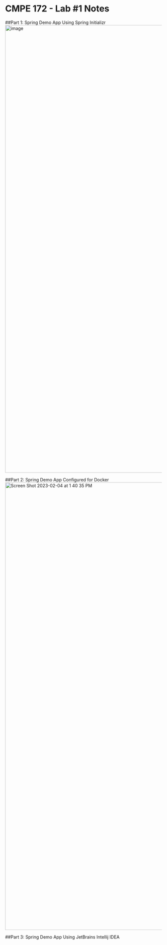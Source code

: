 # CMPE 172 - Lab #1 Notes
##Part 1: Spring Demo App Using Spring Initializr
<img width="1440" alt="image" src="https://user-images.githubusercontent.com/72158949/216421451-794769f4-0cff-46e7-aa85-75e491fbd02f.png">

##Part 2: Spring Demo App Configured for Docker
<img width="1440" alt="Screen Shot 2023-02-04 at 1 40 35 PM" src="https://user-images.githubusercontent.com/72158949/216790767-47efd9ff-f981-46ff-885f-c6092ff84fa1.png">

##Part 3: Spring Demo App Using JetBrains Intellij IDEA

